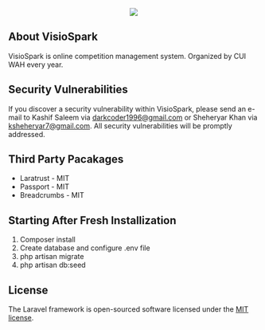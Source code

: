 <p align="center"><img src="https://i.imgur.com/p9HBNHs.png"></p>

## About VisioSpark

VisioSpark is online competition management system. Organized by CUI WAH every year.

## Security Vulnerabilities

If you discover a security vulnerability within VisioSpark, please send an e-mail to Kashif Saleem via [darkcoder1996@gmail.com](mailto:darkcoder1996@gmail.com) or Sheheryar Khan via [ksheheryar7@gmail.com](mailto:ksheheryar7@gmail.com). All security vulnerabilities will be promptly addressed.

## Third Party Pacakages
<ul>
    <li>Laratrust - MIT</li>
    <li>Passport - MIT</li>
    <li>Breadcrumbs - MIT</li>
</ul>

## Starting After Fresh Installization

<ol>
    <li>Composer install</li>
    <li>Create database and configure .env file</li>
    <li>php artisan migrate</li>
    <li>php artisan db:seed</li>
</ol>

## License

The Laravel framework is open-sourced software licensed under the [MIT license](https://opensource.org/licenses/MIT).
